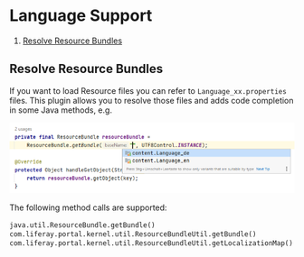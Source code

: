 Language Support
================

1. [Resolve Resource Bundles](#resolve-resource-bundles)

Resolve Resource Bundles
------------------------

If you want to load Resource files you can refer to `Language_xx.properties` files. This
plugin allows you to resolve those files and adds code completion in some Java methods, e.g.

![Resource Bundle Lookup](resource_bundle.png "Resource Bundle Lookup")


The following method calls are supported:

```
java.util.ResourceBundle.getBundle()
com.liferay.portal.kernel.util.ResourceBundleUtil.getBundle()
com.liferay.portal.kernel.util.ResourceBundleUtil.getLocalizationMap()
```